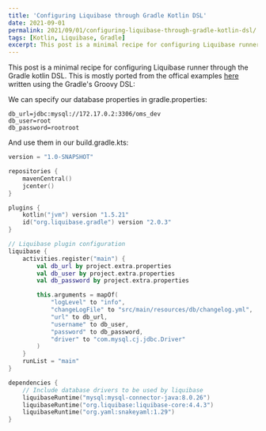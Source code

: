 ```yaml
---
title: 'Configuring Liquibase through Gradle Kotlin DSL'
date: 2021-09-01
permalink: 2021/09/01/configuring-liquibase-through-gradle-kotlin-dsl/
tags: [Kotlin, Liquibase, Gradle]
excerpt: This post is a minimal recipe for configuring Liquibase runner through the Gradle kotlin DSL.
---
```


This post is a minimal recipe for configuring Liquibase runner through the Gradle kotlin DSL. This is mostly ported from the offical examples [here](https://github.com/liquibase/liquibase-gradle-plugin#usage) written using the Gradle's Groovy DSL:

We can specify our database properties in gradle.properties:

```
db_url=jdbc:mysql://172.17.0.2:3306/oms_dev
db_user=root
db_password=rootroot
```

And use them in our build.gradle.kts:

```kotlin
version = "1.0-SNAPSHOT"

repositories {
    mavenCentral()
    jcenter()
}

plugins {
    kotlin("jvm") version "1.5.21"
    id("org.liquibase.gradle") version "2.0.3"
}

// Liquibase plugin configuration
liquibase {
    activities.register("main") {
        val db_url by project.extra.properties
        val db_user by project.extra.properties
        val db_password by project.extra.properties

        this.arguments = mapOf(
            "logLevel" to "info",
            "changeLogFile" to "src/main/resources/db/changelog.yml",
            "url" to db_url,
            "username" to db_user,
            "password" to db_password,
            "driver" to "com.mysql.cj.jdbc.Driver"
        )
    }
    runList = "main"
}

dependencies {
    // Include database drivers to be used by liquibase
    liquibaseRuntime("mysql:mysql-connector-java:8.0.26")
    liquibaseRuntime("org.liquibase:liquibase-core:4.4.3")
    liquibaseRuntime("org.yaml:snakeyaml:1.29")
}
```
